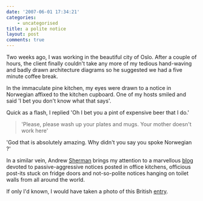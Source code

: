 ```yaml
---
date: '2007-06-01 17:34:21'
categories:
    - uncategorised
title: a polite notice
layout: post
comments: true
---
```

Two weeks ago, I was working in the beautiful city of Oslo. After a
couple of hours, the client finally couldn't take any more of my tedious
hand-waving and badly drawn architecture diagrams so he suggested we had
a five minute coffee break.

In the immaculate pine kitchen, my eyes were drawn to a notice in
Norwegian affixed to the kitchen cupboard. One of my hosts smiled and
said 'I bet you don't know what that says'.

Quick as a flash, I replied 'Oh I bet you a pint of expensive beer that
I do.'
> 'Please, please wash up your plates and mugs. Your mother doesn't work
> here'

'God that is absolutely amazing. Why didn't you say you spoke Norwegian
?'

In a similar vein, Andrew
[Sherman](http://andrewsherman.blogspot.com/2007/05/best-blog-in-world.html)
brings my attention to a marvellous
[blog](http://www.passiveaggressivenotes.com/) devoted to
passive-aggressive notices posted in office kitchens, officious post-its
stuck on fridge doors and not-so-polite notices hanging on toilet walls
from all around the world.

If only I'd known, I would have taken a photo of this British
[entry](http://www.nbrightside.com/blog/2006/12/07/british-toilet-humour/).
